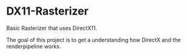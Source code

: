 # DX11-Rasterizer

Basic Rasterizer that uses DirectX11.

The goal of this project is to get a understanding how DirectX and the renderpipeline works.
